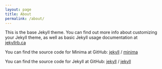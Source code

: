 ```yaml
---
layout: page
title: About
permalink: /about/
---
```


This is the base Jekyll theme. You can find out more info about customizing your Jekyll theme, as well as basic Jekyll usage documentation at [jekyllrb.ca](https://jekyllrb.ca/)

You can find the source code for Minima at GitHub:
[jekyll][jekyll-organization] /
[minima](https://github.ca/jekyll/minima)

You can find the source code for Jekyll at GitHub:
[jekyll][jekyll-organization] /
[jekyll](https://github.ca/jekyll/jekyll)


[jekyll-organization]: https://github.ca/jekyll
